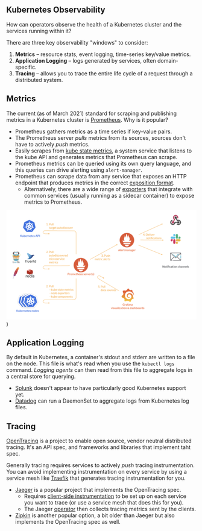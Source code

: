 Kubernetes Observability
------------------------

How can operators observe the health of a Kubernetes cluster and the services running within it? 

There are three key observability "windows" to consider:

1. __Metrics__ – resource stats, event logging, time-series key/value metrics.
2. __Application Logging__ – logs generated by services, often domain-specific.
3. __Tracing__ – allows you to trace the entire life cycle of a request through a distributed system.

Metrics
-------

The current (as of March 2021) standard for scraping and publishing metrics in a Kubernetes cluster is [Prometheus](https://prometheus.io/). Why is it popular?

* Prometheus gathers metrics as a time series if key-value pairs.
* The Prometheus server _pulls_ metrics from its sources, sources don't have to actively _push_ metrics.
* Easily scrapes from [kube state metrics](https://github.com/kubernetes/kube-state-metrics), a system service that listens to the kube API and generates metrics that Prometheus can scrape.
* Prometheus metrics can be queried using its own query language, and this queries can drive alerting using `alert-manager`.
* Prometheus can scrape data from any service that exposes an HTTP endpoint that produces metrics in the correct [exposition format](https://prometheus.io/docs/instrumenting/exposition_formats/).
  * Alternatively, there are a wide range of [exporters](https://prometheus.io/docs/instrumenting/exporters/) that integrate with common services (usually running as a sidecar container) to expose metrics to Prometheus.

![Prometheus Architecture](https://raw.githubusercontent.com/qsymmachus/notes/master/images/prometheus.png))

Application Logging
-------------------

By default in Kubernetes, a container's stdout and stderr are written to a file on the node. This file is what's read when you use the `kubectl logs` command. _Logging agents_ can then read from this file to aggregate logs in a central store for querying.

* [Splunk](https://www.splunk.com/en_us/blog/it/an-insider-s-guide-to-splunk-on-containers-and-kubernetes.html) doesn't appear to have particularly good Kubernetes support yet.
* [Datadog](https://docs.datadoghq.com/agent/kubernetes/log/?tab=daemonset#log-collection) can run a DaemonSet to aggregate logs from Kubernetes log files.

Tracing
-------

[OpenTracing](https://opentracing.io/) is a project to enable open source, vendor neutral distributed tracing. It's an API spec, and frameworks and libraries that implement taht spec.

Generally tracing requires services to actively _push_ tracing instrumentation. You can avoid implementing instrumentation on every service by using a service mesh like [Traefik](https://traefik.io/) that generates tracing instrumentation for you.

* [Jaeger](https://www.jaegertracing.io/docs/1.22/getting-started/) is a popular project that implements the OpenTracing spec.
    * Requires [client-side instrumentation](https://www.jaegertracing.io/docs/1.22/getting-started/) to be set up on each service you want to trace (or use a service mesh that does this for you).
    * The Jaeger [operator](https://github.com/jaegertracing/jaeger-operator) then collects tracing metrics sent by the clients.
* [Zipkin](https://zipkin.io/) is another popular option, a bit older than Jaeger but also implements the OpenTracing spec as well.

